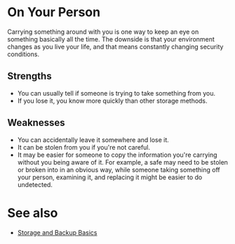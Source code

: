 # On Your Person

Carrying something around with you is one way to keep an eye on something basically all the time. The downside is that your environment changes as you live your life, and that means constantly changing security conditions.

## Strengths

* You can usually tell if someone is trying to take something from you.
* If you lose it, you know more quickly than other storage methods.

## Weaknesses

* You can accidentally leave it somewhere and lose it.
* It can be stolen from you if you're not careful.
* It may be easier for someone to copy the information you're carrying without you being aware of it. For example, a safe may need to be stolen or broken into in an obvious way, while someone taking something off your person, examining it, and replacing it might be easier to do undetected.

# See also

* [Storage and Backup Basics](../misc/storageAndBackupBasics.md)